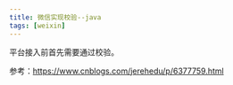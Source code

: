 ```yaml
---
title: 微信实现校验--java
tags: [weixin]
---
```


平台接入前首先需要通过校验。

参考：https://www.cnblogs.com/jerehedu/p/6377759.html